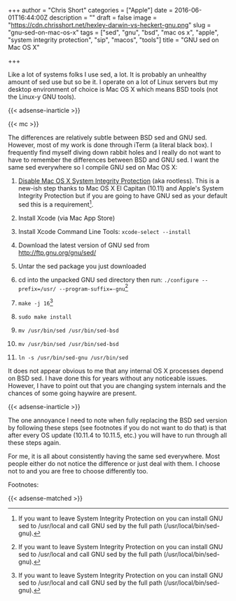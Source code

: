 +++
author = "Chris Short"
categories = ["Apple"]
date = 2016-06-01T16:44:00Z
description = ""
draft = false
image = "https://cdn.chrisshort.net/hexley-darwin-vs-heckert-gnu.png"
slug = "gnu-sed-on-mac-os-x"
tags = ["sed", "gnu", "bsd", "mac os x", "apple", "system integrity protection", "sip", "macos", "tools"]
title = "GNU sed on Mac OS X"

+++

Like a lot of systems folks I use sed, a lot. It is probably an unhealthy amount of sed use but so be it. I operate on a lot of Linux servers but my desktop environment of choice is Mac OS X which means BSD tools (not the Linux-y GNU tools).

{{< adsense-inarticle >}}

{{< mc >}}

The differences are relatively subtle between BSD sed and GNU sed. However, most of my work is done through iTerm (a literal black box). I frequently find myself diving down rabbit holes and I really do not want to have to remember the differences between BSD and GNU sed. I want the same sed everywhere so I compile GNU sed on Mac OS X:

1. [Disable Mac OS X System Integrity Protection](/disabling-mac-os-x-el-capitan-system-integrity-protection/) (aka rootless). This is a new-ish step thanks to Mac OS X El Capitan (10.11) and Apple's System Integrity Protection but if you are going to have GNU sed as your default sed this is a requirement[^n].

2. Install Xcode (via Mac App Store)

3. Install Xcode Command Line Tools:
`xcode-select --install`

4. Download the latest version of GNU sed from http://ftp.gnu.org/gnu/sed/

5. Untar the sed package you just downloaded

6. cd into the unpacked GNU sed directory then run:
`./configure --prefix=/usr/ --program-suffix=-gnu`[^n]

7. `make -j 16`[^n]

8. `sudo make install`

9. `mv /usr/bin/sed /usr/bin/sed-bsd`

10. `mv /usr/bin/sed /usr/bin/sed-bsd`

11. `ln -s /usr/bin/sed-gnu /usr/bin/sed`

It does not appear obvious to me that any internal OS X processes depend on BSD sed. I have done this for years without any noticeable issues. However, I have to point out that you are changing system internals and the chances of some going haywire are present.

{{< adsense-inarticle >}}

The one annoyance I need to note when fully replacing the BSD sed version by following these steps (see footnotes if you do not want to do that) is that after every OS update (10.11.4 to 10.11.5, etc.) you will have to run through all these steps again.

For me, it is all about consistently having the same sed everywhere. Most people either do not notice the difference or just deal with them. I choose not to and you are free to choose differently too.

Footnotes:
[^n]: If you want to leave System Integrity Protection on you can install GNU sed to /usr/local and call GNU sed by the full path (/usr/local/bin/sed-gnu).
[^n]: If you decided to not disable System Integrity Protection you should run this instead: ./configure --prefix=/usr/local/ --program-suffix=-gnu and you can skip steps 9 through 11.
[^n]: You can change the number of jobs here if you desire; see MAKE(1).

{{< adsense-matched >}}